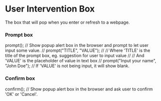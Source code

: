 # User Intervention Box
The box that will pop when you enter or refresh to a webpage.

### Prompt box
prompt(); // Show popup alert box in the browser and prompt to let user input some value.
// prompt("TITLE", "VALUE");
// // Where 'TITLE' is the title of the prompt box, eg. suggestion for user to input value
// // And 'VALUE' is the placeholder of value in text box
// prompt("Input your name", "John Doe");
// If 'VALUE' is not being input, it will show blank.


### Confirm box
confirm(); // Show popup alert box in the browser and ask user to confirm 'OK' or 'Cancel'.
